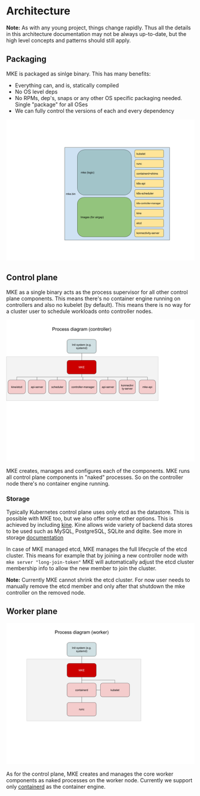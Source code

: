 # Architecture

**Note:** As with any young project, things change rapidly. Thus all the details in this architecture documentation may not be always up-to-date, but the high level concepts and patterns should still apply.

## Packaging

MKE is packaged as sinlge binary. This has many benefits:
- Everything can, and is, statically compiled
- No OS level deps
- No RPMs, dep's, snaps or any other OS specific packaging needed. Single "package" for all OSes
- We can fully control the versions of each and every dependency

![MKE packaging as single binary](mke_packaging.png)

## Control plane

MKE as a single binary acts as the process supervisor for all other control plane components. This means there's no container engine running on controllers and also no kubelet (by default). This means there is no way for a cluster user to schedule workloads onto controller nodes.

![MKE Controller processes](mke_controller_processes.png)

MKE creates, manages and configures each of the components. MKE runs all control plane components in "naked" processes. So on the controller node there's no container engine running.

### Storage

Typically Kubernetes control plane uses only etcd as the datastore. This is possible with MKE too, but we also offer some other options. This is achieved by including [kine](https://github.com/rancher/kine/). Kine allows wide variety of backend data stores to be used such as MySQL, PostgreSQL, SQLite and dqlite. See more in storage [documentation](configuration.md#spec.storage)

In case of MKE managed etcd, MKE manages the full lifecycle of the etcd cluster. This means for example that by joining a new controller node with `mke server "long-join-token"` MKE will automatically adjust the etcd cluster membership info to allow the new member to join the cluster.

**Note:** Currently MKE cannot shrink the etcd cluster. For now user needs to manually remove the etcd member and only after that shutdown the mke controller on the removed node.

## Worker plane

![MKE worker processes](mke_worker_processes.png)

As for the control plane, MKE creates and manages the core worker components as naked processes on the worker node. Currently we support only [containerd](containerd.io) as the container engine.

